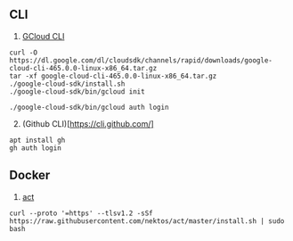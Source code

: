 ## CLI
1. [GCloud CLI](https://cloud.google.com/sdk/docs/install)
```
curl -O https://dl.google.com/dl/cloudsdk/channels/rapid/downloads/google-cloud-cli-465.0.0-linux-x86_64.tar.gz
tar -xf google-cloud-cli-465.0.0-linux-x86_64.tar.gz
./google-cloud-sdk/install.sh
./google-cloud-sdk/bin/gcloud init
```
```
./google-cloud-sdk/bin/gcloud auth login
```

2. (Github CLI)[https://cli.github.com/]
```
apt install gh
gh auth login
```

## Docker
1. [act](https://nektosact.com/)
```
curl --proto '=https' --tlsv1.2 -sSf https://raw.githubusercontent.com/nektos/act/master/install.sh | sudo bash
```
